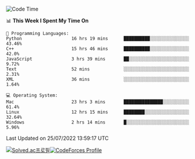 
<!--START_SECTION:waka-->
![Code Time](http://img.shields.io/badge/Code%20Time-0%20secs-blue)

📊 **This Week I Spent My Time On** 

```text
💬 Programming Languages: 
Python                   16 hrs 19 mins      ██████████░░░░░░░░░░░░░░░   43.46% 
C++                      15 hrs 46 mins      ██████████░░░░░░░░░░░░░░░   42.0% 
JavaScript               3 hrs 39 mins       ██░░░░░░░░░░░░░░░░░░░░░░░   9.72% 
Text                     52 mins             ░░░░░░░░░░░░░░░░░░░░░░░░░   2.31% 
XML                      36 mins             ░░░░░░░░░░░░░░░░░░░░░░░░░   1.64%

💻 Operating System: 
Mac                      23 hrs 3 mins       ███████████████░░░░░░░░░░   61.4% 
Linux                    12 hrs 15 mins      ████████░░░░░░░░░░░░░░░░░   32.64% 
Windows                  2 hrs 14 mins       █░░░░░░░░░░░░░░░░░░░░░░░░   5.96%

```


 Last Updated on 25/07/2022 13:59:17 UTC
<!--END_SECTION:waka-->
[![Solved.ac프로필](http://mazassumnida.wtf/api/generate_badge?boj=hckim96)](https://solved.ac/hckim96)[![CodeForces Profile](https://cf.leed.at?id=hckim96)](https://codeforces.com/profile/hckim96)
